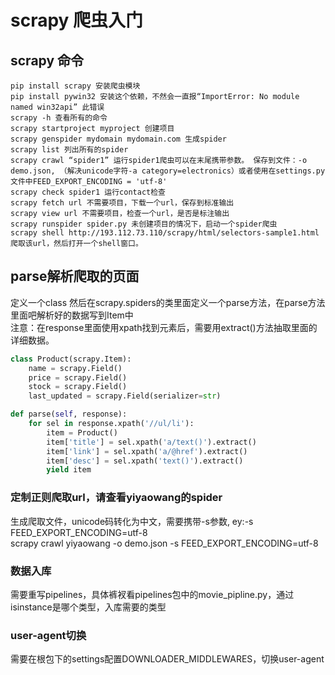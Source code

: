 # scrapy 爬虫入门
## scrapy 命令
    pip install scrapy 安装爬虫模块
    pip install pywin32 安装这个依赖，不然会一直报“ImportError: No module named win32api” 此错误
    scrapy -h 查看所有的命令
    scrapy startproject myproject 创建项目
    scrapy genspider mydomain mydomain.com 生成spider
    scrapy list 列出所有的spider
    scrapy crawl “spider1” 运行spider1爬虫可以在末尾携带参数。 保存到文件：-o demo.json, （解决unicode字符-a category=electronics）或者使用在settings.py文件中FEED_EXPORT_ENCODING = 'utf-8'
    scrapy check spider1 运行contact检查
    scrapy fetch url 不需要项目，下载一个url，保存到标准输出
    scrapy view url 不需要项目，检查一个url，是否是标注输出
    scrapy runspider spider.py 未创建项目的情况下，启动一个spider爬虫
    scrapy shell http://193.112.73.110/scrapy/html/selectors-sample1.html 爬取该url，然后打开一个shell窗口。
    
## parse解析爬取的页面
定义一个class 然后在scrapy.spiders的类里面定义一个parse方法，在parse方法里面吧解析好的数据写到Item中
<br />
注意：在response里面使用xpath找到元素后，需要用extract()方法抽取里面的详细数据。
```python
class Product(scrapy.Item):
    name = scrapy.Field()
    price = scrapy.Field()
    stock = scrapy.Field()
    last_updated = scrapy.Field(serializer=str)

def parse(self, response):
    for sel in response.xpath('//ul/li'):
        item = Product()
        item['title'] = sel.xpath('a/text()').extract()
        item['link'] = sel.xpath('a/@href').extract()
        item['desc'] = sel.xpath('text()').extract()
        yield item
```

### 定制正则爬取url，请查看yiyaowang的spider
生成爬取文件，unicode码转化为中文，需要携带-s参数, ey:-s FEED_EXPORT_ENCODING=utf-8
<br />
scrapy crawl yiyaowang -o demo.json -s FEED_EXPORT_ENCODING=utf-8

### 数据入库
需要重写pipelines，具体裤衩看pipelines包中的movie_pipline.py，通过isinstance是哪个类型，入库需要的类型

### user-agent切换
需要在根包下的settings配置DOWNLOADER_MIDDLEWARES，切换user-agent